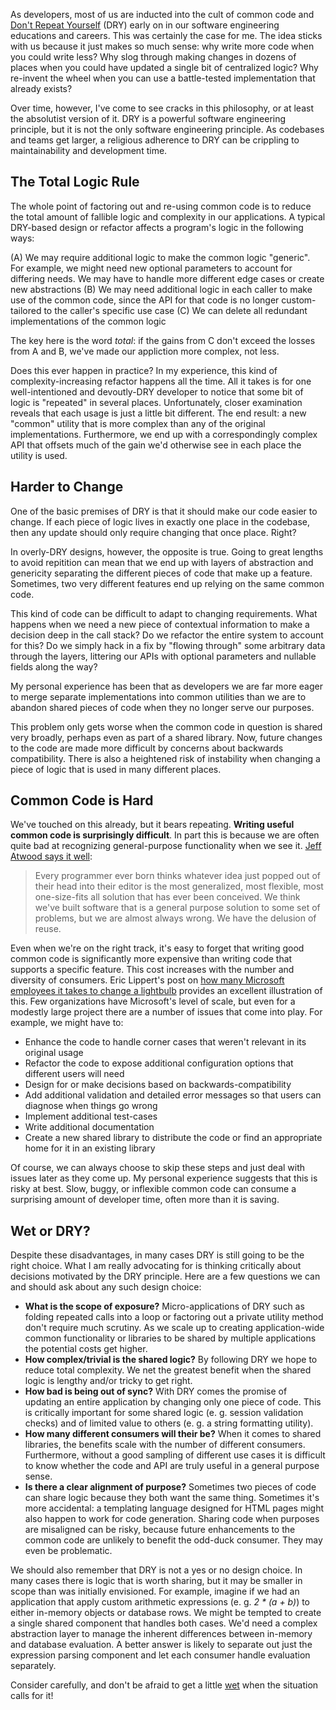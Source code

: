 As developers, most of us are inducted into the cult of common code and <a href="https://en.wikipedia.org/wiki/Don't_repeat_yourself">Don't Repeat Yourself</a> (DRY) early on in our software engineering educations and careers. This was certainly the case for me. The idea sticks with us because it just makes so much sense: why write more code when you could write less? Why slog through making changes in dozens of places when you could have updated a single bit of centralized logic? Why re-invent the wheel when you can use a battle-tested implementation that already exists?

Over time, however, I've come to see cracks in this philosophy, or at least the absolutist version of it. DRY is a powerful software engineering principle, but it is not the only software engineering principle. As codebases and teams get larger, a religious adherence to DRY can be crippling to maintainability and development time.

<!--more-->

<h2 id="total-logic">The Total Logic Rule</h2>

The whole point of factoring out and re-using common code is to reduce the total amount of fallible logic and complexity in our applications. A typical DRY-based design or refactor affects a program's logic in the following ways:

(A) We may require additional logic to make the common logic "generic". For example, we might need new optional parameters to account for differing needs. We may have to handle more different edge cases or create new abstractions
(B) We may need additional logic in each caller to make use of the common code, since the API for that code is no longer custom-tailored to the caller's specific use case
(C) We can delete all redundant implementations of the common logic

The key here is the word <i>total</i>: if the gains from C don't exceed the losses from A and B, we've made our appliction more complex, not less.

Does this ever happen in practice? In my experience, this kind of complexity-increasing refactor happens all the time. All it takes is for one well-intentioned and devoutly-DRY developer to notice that some bit of logic is "repeated" in several places. Unfortunately, closer examination reveals that each usage is just a little bit different. The end result: a new "common" utility that is more complex than any of the original implementations. Furthermore, we end up with a correspondingly complex API that offsets much of the gain we'd otherwise see in each place the utility is used.

<h2 id="change">Harder to Change</h2>

One of the basic premises of DRY is that it should make our code easier to change. If each piece of logic lives in exactly one place in the codebase, then any update should only require changing that once place. Right?

In overly-DRY designs, however, the opposite is true. Going to great lengths to avoid repitition can mean that we end up with layers of abstraction and genericity separating the different pieces of code that make up a feature. Sometimes, two very different features end up relying on the same common code.

This kind of code can be difficult to adapt to changing requirements. What happens when we need a new piece of contextual information to make a decision deep in the call stack? Do we refactor the entire system to account for this? Do we simply hack in a fix by "flowing through" some arbitrary data through the layers, littering our APIs with optional parameters and nullable fields along the way?

My personal experience has been that as developers we are far more eager to merge separate implementations into common utilities than we are to abandon shared pieces of code when they no longer serve our purposes.

This problem only gets worse when the common code in question is shared very broadly, perhaps even as part of a shared library. Now, future changes to the code are made more difficult by concerns about backwards compatibility. There is also a heightened risk of instability when changing a piece of logic that is used in many different places.

<h2 id="blindness">Common Code is Hard</h2>

We've touched on this already, but it bears repeating. <strong>Writing useful common code is surprisingly difficult</strong>. In part this is because we are often quite bad at recognizing general-purpose functionality when we see it. <a href="https://blog.codinghorror.com/rule-of-three/">Jeff Atwood says it well</a>:

<blockquote>
Every programmer ever born thinks whatever idea just popped out of their head into their editor is the most generalized, most flexible, most one-size-fits all solution that has ever been conceived. We think we've built software that is a general purpose solution to some set of problems, but we are almost always wrong. We have the delusion of reuse.
</blockquote>

Even when we're on the right track, it's easy to forget that writing good common code is significantly more expensive than writing code that supports a specific feature. This cost increases with the number and diversity of consumers. Eric Lippert's post on <a href="https://blogs.msdn.microsoft.com/ericlippert/2003/10/28/how-many-microsoft-employees-does-it-take-to-change-a-lightbulb/">how many Microsoft employees it takes to change a lightbulb</a> provides an excellent illustration of this. Few organizations have Microsoft's level of scale, but even for a modestly large project there are a number of issues that come into play. For example, we might have to:

* Enhance the code to handle corner cases that weren't relevant in its original usage
* Refactor the code to expose additional configuration options that different users will need
* Design for or make decisions based on backwards-compatibility
* Add additional validation and detailed error messages so that users can diagnose when things go wrong
* Implement additional test-cases
* Write additional documentation
* Create a new shared library to distribute the code or find an appropriate home for it in an existing library

Of course, we can always choose to skip these steps and just deal with issues later as they come up. My personal experience suggests that this is risky at best. Slow, buggy, or inflexible common code can consume a surprising amount of developer time, often more than it is saving.

<h2 id="conclusion">Wet or DRY?</h2>

Despite these disadvantages, in many cases DRY is still going to be the right choice. What I am really advocating for is thinking critically about decisions motivated by the DRY principle. Here are a few questions we can and should ask about any such design choice:

* <strong>What is the scope of exposure?</strong> Micro-applications of DRY such as folding repeated calls into a loop or factoring out a private utility method don't require much scrutiny. As we scale up to creating application-wide common functionality or libraries to be shared by multiple applications the potential costs get higher.
* <strong>How complex/trivial is the shared logic?</strong> By following DRY we hope to reduce total complexity. We net the greatest benefit when the shared logic is lengthy and/or tricky to get right.
* <strong>How bad is being out of sync?</strong> With DRY comes the promise of updating an entire application by changing only one piece of code. This is critically important for some shared logic (e. g. session validation checks) and of limited value to others (e. g. a string formatting utility).
* <strong>How many different consumers will their be?</strong> When it comes to shared libraries, the benefits scale with the number of different consumers. Furthermore, without a good sampling of different use cases it is difficult to know whether the code and API are truly useful in a general purpose sense.
* <strong>Is there a clear alignment of purpose?</strong> Sometimes two pieces of code can share logic because they both want the same thing. Sometimes it's more accidental: a templating language designed for HTML pages might also happen to work for code generation. Sharing code when purposes are misaligned can be risky, because future enhancements to the common code are unlikely to benefit the odd-duck consumer. They may even be problematic.

We should also remember that DRY is not a yes or no design choice. In many cases there is logic that is worth sharing, but it may be smaller in scope than was initially envisioned. For example, imagine if we had an application that apply custom arithmetic expressions (e. g. <em>2 * (a + b)</em>) to either in-memory objects or database rows. We might be tempted to create a single shared component that handles both cases. We'd need a complex abstraction layer to manage the inherent differences between in-memory and database evaluation. A better answer is likely to separate out just the expression parsing component and let each consumer handle evaluation separately.

Consider carefully, and don't be afraid to get a little <a href="https://en.wikipedia.org/wiki/Don't_repeat_yourself#DRY_vs_WET_solutions">wet</a> when the situation calls for it!
